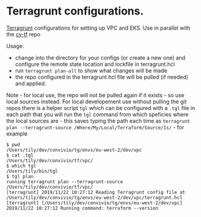 # Terragrunt configurations.

[Terragrunt](https://github.com/gruntwork-io/terragrunt) configurations for setting up VPC and EKS. Use in parallel with the [cv-tf](https://github.com/cabinetoffice/national-leadership-centre-terraform) repo

Usage: 

  - change into the directory for your configs (or create a new one) and configure the remote state location and lockfile in terragrunt.hcl
  - run `terragrunt plan-all` to show what changes will be made
  - the repo configured in the terragrunt.hcl file will be pulled (if needed) and applied. 
  
  
Note - for local use, the repo will not be pulled again if it exists - so use local sources instead. For local developement use without pulling the git repos there is a helper script `tgl` which can be configured with a `.tgl` file in each path that you will run the `tgl` command from which speficies where the local sources are - this saves typing the path each time as `terragrunt plan --terragrunt-source /Where/My/Local/Terraform/Source/Is/` - for example 

```
$ pwd
/Users/tily/dev/convivio/tg/envs/eu-west-2/dev/vpc
$ cat .tgl
/Users/tily/dev/convivio/tf/vpc/
$ which tgl
/Users/tily/bin/tgl
$ tgl plan
running terragrunt plan --terragrunt-source /Users/tily/dev/convivio/tf/vpc/
[terragrunt] 2019/11/22 10:27:12 Reading Terragrunt config file at /Users/tily/dev/convivio/tg/envs/eu-west-2/dev/vpc/terragrunt.hcl
[terragrunt] [/Users/tily/dev/convivio/tg/envs/eu-west-2/dev/vpc] 2019/11/22 10:27:12 Running command: terraform --version

```

